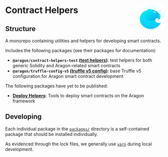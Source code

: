 # Contract Helpers <img align="right" src=".github/assets/aragon.svg" height="80px" />

## Structure

A monorepo containing utilities and helpers for developing smart contracts.

Includes the following packages (see their packages for documentation):

- **`@aragon/contract-helpers-test` ([test helpers](packages/test-helpers))**: test helpers for both generic Solidity and Aragon-related smart contracts
- **`@aragon/truffle-config-v5` ([truffle v5 config](packages/truffle-config-v5))**: base Truffle v5 configuration for Aragon smart contract development

The following packages have yet to be published:

- **[Deploy Helpers](packages/deploy-helpers)**: Tools to deploy smart contracts on the Aragon framework

## Developing

Each individual package in the [`packages/`](./packages/) directory is a self-contained package that should be installed individually.

As evidenced through the lock files, we generally use [`yarn`](https://yarnpkg.com/) during local development.
